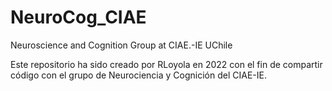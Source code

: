 # NeuroCog_CIAE
Neuroscience and Cognition Group at CIAE.-IE UChile

Este repositorio ha sido creado por RLoyola en 2022 con el fin de compartir código con el grupo de Neurociencia y Cognición del CIAE-IE.
